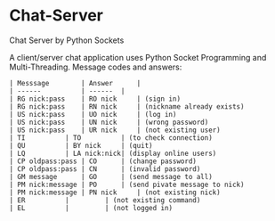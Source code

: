 # Chat-Server
Chat Server by Python Sockets

A client/server chat application uses Python Socket Programming and Multi-Threading. Message codes and answers:

    | Messsage    	  | Answer      |
    | ------          | ------	|
    | RG nick:pass    | RO nick 	| (sign in)
    | RG nick:pass    | RN nick 	| (nickname already exists)
    | US nick:pass    | UO nick 	| (log in)
    | US nick:pass    | UN nick 	| (wrong password)
    | US nick:pass    | UR nick 	| (not existing user)
    | TI 		  | TO 	        | (to check connection)
    | QU 		  | BY nick 	| (quit)
    | LQ		  | LA nick:nick| (display online users)
    | CP oldpass:pass | CO		| (change password)
    | CP oldpass:pass | CN 		| (invalid password)
    | GM message 	  | GO 		| (send message to all)
    | PM nick:message | PO 		| (send pivate message to nick)
    | PM nick:message | PN nick 	| (not existing nick)
    | ER 		  | 		| (not existing command)
    | EL 		  | 		| (not logged in)
